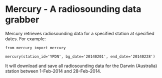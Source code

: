 # Mercury - A radiosounding data grabber

Mercury retrieves radiosounding data for a specified station at specified dates. For example:

```
from mercury import mercury

mercury(station_id='YPDN', bg_date='20140201', end_date='20140228')
```

It will download and save all radiosounding data for the Darwin (Australia) station between 1-Feb-2014 and 28-Feb-2014.
